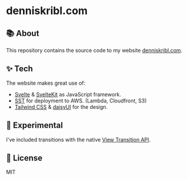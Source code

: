 # denniskribl.com

## 📚 About

This repository contains the source code to my website [denniskribl.com](https://denniskribl.com).

## ✨ Tech

The website makes great use of:

- [Svelte](https://svelte.dev/) & [SvelteKit](https://kit.svelte.dev/) as JavaScript framework.
- [SST](https://sst.dev/) for deployment to AWS. (Lambda, Cloudfront, S3)
- [Tailwind CSS](https://tailwindcss.com/) & [daisyUI](https://daisyui.com/) for the design.

## 🧪 Experimental

I've included transitions with the native [View Transition API](https://developer.mozilla.org/en-US/docs/Web/API/View_Transitions_API).

## 📜 License

MIT
